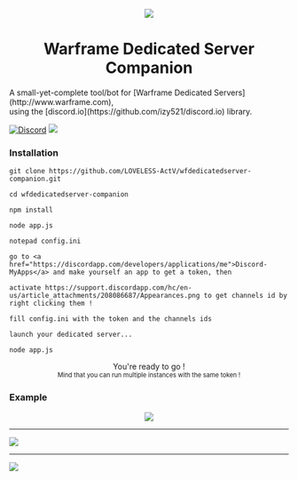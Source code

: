 <p align="center"><img src="http://i.imgur.com/EXYvYjW.png"></p>
<h1 align="center">Warframe Dedicated Server Companion</h1>
A small-yet-complete tool/bot for [Warframe Dedicated Servers](http://www.warframe.com), <br/>
using the [discord.io](https://github.com/izy521/discord.io) library.

[![Discord](https://discordapp.com/api/guilds/144519729044783104/widget.png)](http://discord.me/conclave) <img src="https://img.shields.io/npm/v/discord.io.svg">

### Installation
```
git clone https://github.com/LOVELESS-ActV/wfdedicatedserver-companion.git

cd wfdedicatedserver-companion

npm install

node app.js

notepad config.ini

go to <a href="https://discordapp.com/developers/applications/me">Discord-MyApps</a> and make yourself an app to get a token, then

activate https://support.discordapp.com/hc/en-us/article_attachments/208086687/Appearances.png to get channels id by right clicking them !

fill config.ini with the token and the channels ids

launch your dedicated server...

node app.js
```

<p align="center">You're ready to go !<br/>
<span style="font-size:80%;">Mind that you can run multiple instances with the same token !</span>
</p>

<!-- ### [Documentation / Gitbooks](https://www.gitbook.com/book/izy521/discord-io/details) -->

### Example

<p align="center">
<img src="http://i.imgur.com/BDPRKa1.png"><br/>
<hr>
<img src="http://i.imgur.com/Tx9jR2z.png"><br/>
<hr>
<img src="http://i.imgur.com/qdR0iMG.png"><br/>
</p>
